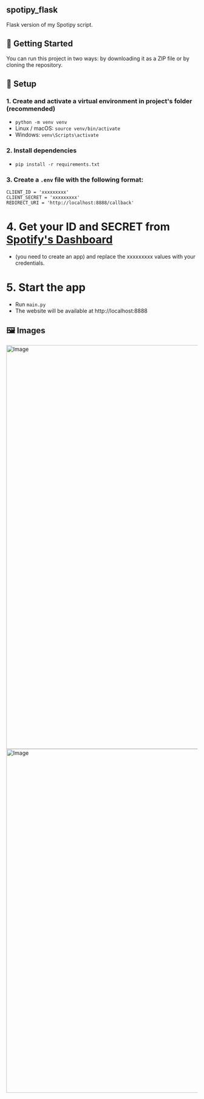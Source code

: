 ## spotipy_flask
Flask version of my Spotipy script.

## 🚀 Getting Started

You can run this project in two ways: by downloading it as a ZIP file or by cloning the repository.

## 🔧 Setup

### 1. Create and activate a virtual environment in project's folder (recommended)
- `python -m venv venv` 
- Linux / macOS: `source venv/bin/activate`
- Windows: `venv\Scripts\activate`

### 2. Install dependencies
- `pip install -r requirements.txt`

### 3. Create a `.env` file with the following format:
```
CLIENT_ID = 'xxxxxxxxx'
CLIENT_SECRET = 'xxxxxxxxx'
REDIRECT_URI = 'http://localhost:8888/callback'
```
# 4. Get your ID and SECRET from [Spotify's Dashboard](https://developer.spotify.com/dashboard)
- (you need to create an app) and replace the xxxxxxxxx values with your credentials.
# 5. Start the app
- Run `main.py`
- The website will be available at http://localhost:8888

## 🖼️ Images
<img width="1906" height="1064" alt="Image" src="https://github.com/user-attachments/assets/de0cdc84-8a09-4d2d-a769-081c58eef0dc" />
<img width="1917" height="906" alt="Image" src="https://github.com/user-attachments/assets/6f4424d5-0e3f-46d9-accb-97c5c288574f" />
